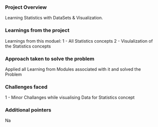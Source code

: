 ### Project Overview

 Learning Statistics with DataSets & Visualization.


### Learnings from the project

 Learnings from this moduel:
1 - All Statistics concepts
2 - Visulalization of the Statistics concepts


### Approach taken to solve the problem

 Applied all Learning from Modules associated with it and solved the Problem


### Challenges faced

 1 - Minor Challanges while visualising Data for Statistics concept


### Additional pointers

 Na



